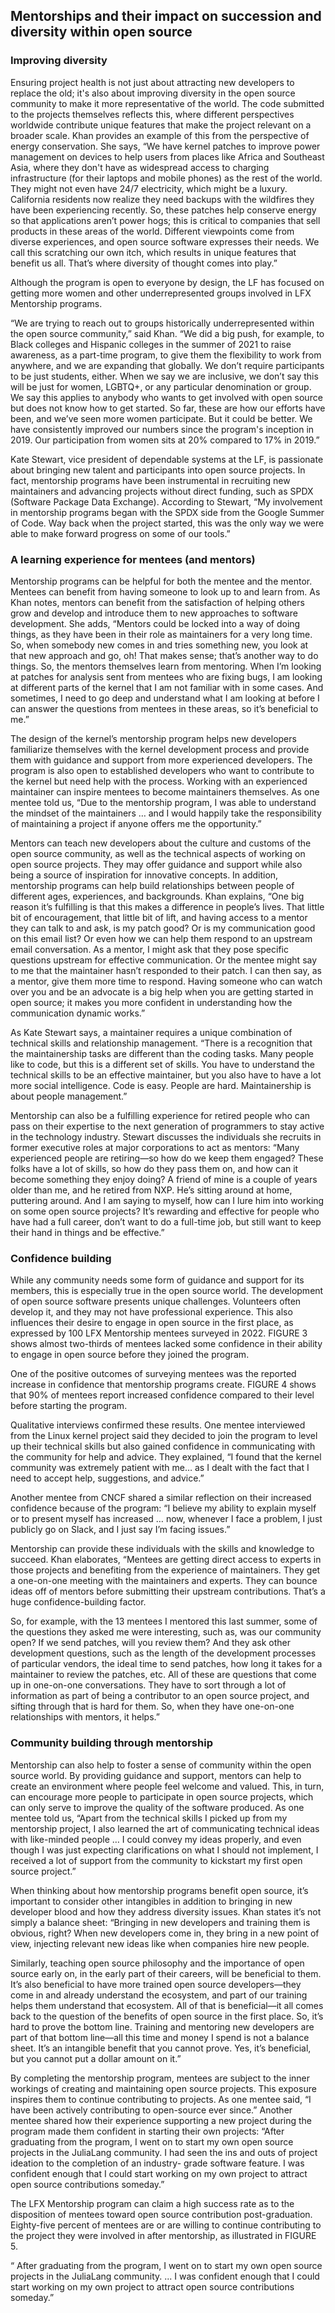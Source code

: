 ## Mentorships and their impact on succession and diversity within open source

### Improving diversity

Ensuring project health is not just about attracting new developers to replace the old; it's also about improving diversity in the open source community to make it more representative of the
world. The code submitted to the projects themselves reflects this, where different perspectives worldwide contribute unique features that make the project relevant on a broader scale. Khan
provides an example of this from the perspective of energy conservation. She says, “We have kernel patches to improve power management on devices to help users from places like Africa and Southeast Asia, where they don't have as widespread access to charging infrastructure (for their laptops and mobile phones) as the rest of the world. They might not even have 24/7 electricity, which might be a luxury.
California residents now realize they need backups with the wildfires they have been experiencing recently. So, these patches help conserve energy so that applications aren’t power hogs; this is
critical to companies that sell products in these areas of the world. Different viewpoints come from diverse experiences, and open source software expresses their needs. We call this scratching our
own itch, which results in unique features that benefit us all. That’s where diversity of thought comes into play.”

Although the program is open to everyone by design, the LF has focused on getting more women and other underrepresented groups involved in LFX Mentorship programs.

“We are trying to reach out to groups historically underrepresented within the open source community,” said Khan. “We did a big push, for example, to Black colleges and Hispanic colleges in the summer
of 2021 to raise awareness, as a part-time program, to give them the flexibility to work from anywhere, and we are expanding that globally. We don’t require participants to be just students, either. When
we say we are inclusive, we don’t say this will be just for women, LGBTQ+, or any particular denomination or group. We say this applies to anybody who wants to get involved with open source but
does not know how to get started. So far, these are how our efforts have been, and we’ve seen more women participate. But it could be better. We have consistently improved our numbers since the
program's inception in 2019. Our participation from women sits at 20% compared to 17% in 2019.”

Kate Stewart, vice president of dependable systems at the LF, is passionate about bringing new talent and participants into open source projects. In fact, mentorship programs have been instrumental
in recruiting new maintainers and advancing projects without direct funding, such as SPDX (Software Package Data Exchange). According to Stewart, “My involvement in mentorship programs began with the SPDX
side from the Google Summer of Code. Way back when the project started, this was the only way we were able to make forward progress on some of our tools.”

### A learning experience for mentees (and mentors)

Mentorship programs can be helpful for both the mentee and the mentor. Mentees can benefit from having someone to look up to and learn from. As Khan notes, mentors can benefit from the satisfaction
of helping others grow and develop and introduce them to new approaches to software development. She adds, “Mentors could be locked into a way of doing things, as they have
been in their role as maintainers for a very long time. So, when somebody new comes in and tries something new, you look at that new approach and go, oh! That makes sense; that’s another way to
do things. So, the mentors themselves learn from mentoring. When I’m looking at patches for analysis sent from mentees who are fixing bugs, I am looking at different parts of the kernel that I am not
familiar with in some cases. And sometimes, I need to go deep and understand what I am looking at before I can answer the questions from mentees in these areas, so it’s beneficial to me.”

The design of the kernel’s mentorship program helps new developers familiarize themselves with the kernel development process and provide them with guidance and support from more experienced
developers. The program is also open to established developers who want to contribute to the kernel but need help with the process. Working with an experienced maintainer can inspire
mentees to become maintainers themselves. As one mentee told us, “Due to the mentorship program, I was able to understand the mindset of the maintainers … and I would happily take the responsibility
of maintaining a project if anyone offers me the opportunity.” 

Mentors can teach new developers about the culture and customs of the open source community, as well as the technical aspects of working on open source projects. They may offer guidance
and support while also being a source of inspiration for innovative concepts. In addition, mentorship programs can help build relationships between people of different ages, experiences, and
backgrounds. Khan explains, “One big reason it’s fulfilling is that this makes a difference in people’s lives. That little bit of encouragement, that little bit of lift, and having access to a mentor they can talk to and ask, is my
patch good? Or is my communication good on this email list? Or even how we can help them respond to an upstream email conversation. As a mentor, I might ask that they pose specific questions
upstream for effective communication. Or the mentee might say to me that the maintainer hasn’t responded to their patch. I can then say, as a mentor, give them more time to respond. Having someone
who can watch over you and be an advocate is a big help when you are getting started in open source; it makes you more confident in understanding how the communication dynamic works.”

As Kate Stewart says, a maintainer requires a unique combination of technical skills and relationship management. “There is a recognition that the maintainership tasks are different
than the coding tasks. Many people like to code, but this is a different set of skills. You have to understand the technical skills to be an effective maintainer, but you also have to have a lot more
social intelligence. Code is easy. People are hard. Maintainership is about people management.”

Mentorship can also be a fulfilling experience for retired people who can pass on their expertise to the next generation of programmers to stay active in the technology industry. Stewart
discusses the individuals she recruits in former executive roles at major corporations to act as mentors: “Many experienced people are retiring—so how do we keep them
engaged? These folks have a lot of skills, so how do they pass them on, and how can it become something they enjoy doing? A friend of mine is a couple of years older than me, and he retired from NXP.
He’s sitting around at home, puttering around. And I am saying to myself, how can I lure him into working on some open source projects? It’s rewarding and effective for people who have had a full
career, don’t want to do a full-time job, but still want to keep their hand in things and be effective.”

### Confidence building

While any community needs some form of guidance and support for its members, this is especially true in the open source world. The development of open source software presents unique challenges.
Volunteers often develop it, and they may not have professional experience. This also influences their desire to engage in open source in the first place, as expressed by 100 LFX Mentorship
mentees surveyed in 2022. FIGURE 3 shows almost two-thirds of mentees lacked some confidence in their ability to engage in open source before they joined the program.

One of the positive outcomes of surveying mentees was the reported increase in confidence that mentorship programs create. FIGURE 4 shows that 90% of mentees report increased confidence
compared to their level before starting the program. 

Qualitative interviews confirmed these results. One mentee interviewed from the Linux kernel project said they decided to join the program to level up their technical skills but also gained confidence
in communicating with the community for help and advice. They explained, “I found that the kernel community was extremely patient with me… as I dealt with the fact that I need to accept help, suggestions,
and advice.”

Another mentee from CNCF shared a similar reflection on their increased confidence because of the program: “I believe my ability to explain myself or to present myself has
increased … now, whenever I face a problem, I just publicly go on Slack, and I just say I’m facing issues.”

Mentorship can provide these individuals with the skills and knowledge to succeed. Khan elaborates, “Mentees are getting direct access to experts in those projects
and benefiting from the experience of maintainers. They get a one-on-one meeting with the maintainers and experts. They can bounce ideas off of mentors before submitting their upstream
contributions. That’s a huge confidence-building factor.

So, for example, with the 13 mentees I mentored this last summer, some of the questions they asked me were interesting, such as, was our community open? If we send patches, will you review them? And
they ask other development questions, such as the length of the development processes of particular vendors, the ideal time to send patches, how long it takes for a maintainer to review the patches,
etc. All of these are questions that come up in one-on-one conversations. They have to sort through a lot of information as part of being a contributor to an open source project, and sifting through
that is hard for them. So, when they have one-on-one relationships with mentors, it helps.”

### Community building through mentorship

Mentorship can also help to foster a sense of community within the open source world. By providing guidance and support, mentors can help to create an environment where people feel welcome and
valued. This, in turn, can encourage more people to participate in open source projects, which can only serve to improve the quality of the software produced. As one mentee told us, “Apart from the technical skills I picked up from my mentorship
project, I also learned the art of communicating technical ideas with like-minded people … I could convey my ideas properly, and even though I was just expecting clarifications on what I should not
implement, I received a lot of support from the community to kickstart my first open source project.” 

When thinking about how mentorship programs benefit open source, it’s important to consider other intangibles in addition to bringing in new developer blood and how they address diversity
issues. Khan states it’s not simply a balance sheet: “Bringing in new developers and training them is obvious, right? When new developers come in, they bring in a new point of view,
injecting relevant new ideas like when companies hire new people. 

Similarly, teaching open source philosophy and the importance of open source early on, in the early part of their careers, will be beneficial to them. It’s also beneficial to have more trained open source
developers—they come in and already understand the ecosystem, and part of our training helps them understand that ecosystem. All of that is beneficial—it all comes back to the question of the
benefits of open source in the first place. So, it’s hard to prove the bottom line. Training and mentoring new developers are part of that bottom line—all this time and money I spend is not a balance
sheet. It’s an intangible benefit that you cannot prove. Yes, it’s beneficial, but you cannot put a dollar amount on it.”

By completing the mentorship program, mentees are subject to the inner workings of creating and maintaining open source projects. This exposure inspires them to continue contributing to
projects. As one mentee said, “I have been actively contributing to open-source ever since.” Another mentee shared how their experience supporting a new project during the program made them
confident in starting their own projects: “After graduating from the program, I went on to start my own open source projects in the JuliaLang community. I had seen the
ins and outs of project ideation to the completion of an industry- grade software feature. I was confident enough that I could start working on my own project to attract open source contributions
someday.”

The LFX Mentorship program can claim a high success rate as to the disposition of mentees toward open source contribution post-graduation. Eighty-five percent of mentees are or are willing
to continue contributing to the project they were involved in after mentorship, as illustrated in FIGURE 5.

“ After graduating from the program, I went on to start my own open source projects in the JuliaLang community. ... I was confident enough that I could start working on my
own project to attract open source contributions someday.”
